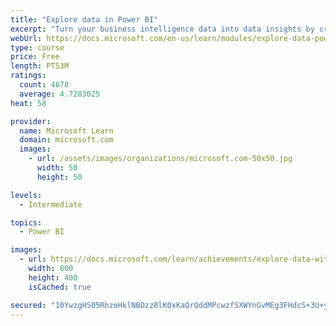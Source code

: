 ```yaml
---
title: "Explore data in Power BI"
excerpt: "Turn your business intelligence data into data insights by creating and configuring Power BI dashboards."
webUrl: https://docs.microsoft.com/en-us/learn/modules/explore-data-power-bi/
type: course
price: Free
length: PT53M
ratings:
  count: 4678
  average: 4.7283025
heat: 58

provider:
  name: Microsoft Learn
  domain: microsoft.com
  images:
    - url: /assets/images/organizations/microsoft.com-50x50.jpg
      width: 50
      height: 50

levels:
  - Intermediate

topics:
  - Power BI

images:
  - url: https://docs.microsoft.com/learn/achievements/explore-data-with-power-bi-desktop-social.png
    width: 800
    height: 400
    isCached: true

secured: "10YwzgHS05RhzoHklNBOzz8lK0xKaQrQddMPcwzfSXWYnGvMEg3FHdcS+3U+yeS0tlaoaKGlRu3YmAomNv4Vxn4sEVOQ7zd/sIPU/kR+NLO6flVL/sJFWSOvFk48E/gPinItBvG2HyQXd7cWk5gzAxZFZE8S17AcFD+/QiFrJ/n04THLOJvBvIApocjo7zkwUiPjxzPRHv1MEfEGiXecYf14heu1dluYKybh0Kp7QY9e/x8rujShc6FR0/0IIQuBFTBPNVXsMzNcfiYVP7UG4DBe8DR/hGDFmxTbZ3U4rAFeKCQuyVCRGfk7rOjjDHq9voOz7jE5TGRmBZIm5VlsZW31yt6e/20VeP6uIbS33zbYy9dVMtNOvge6nCpGWuxqT1P/6b5b84QvsvNP3VstN5jOWf24XtHCgLw070jm/lc=;JxDUsqji6+CNKYHHjfJEtw=="
---
```


